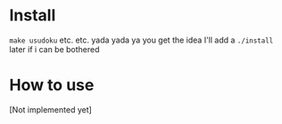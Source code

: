 
# Install

`make usudoku` etc. etc. yada yada ya you get the idea
I'll add a `./install` later if i can be bothered

# How to use

[Not implemented yet]
